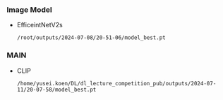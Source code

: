 ### Image Model

- EfficeintNetV2s

    `/root/outputs/2024-07-08/20-51-06/model_best.pt`

### MAIN

- CLIP

    `/home/yusei.koen/DL/dl_lecture_competition_pub/outputs/2024-07-11/20-07-58/model_best.pt`
